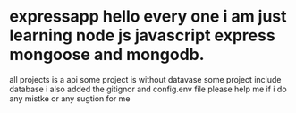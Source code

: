 # expressapp   hello every one i am just learning  node js javascript express mongoose and mongodb.
 all projects is a api
 some project is without datavase
 some project include database 
 i also added the gitignor and config.env file
 please help me if i do any mistke or any sugtion for me
